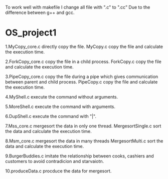 To work well with makefile I change all file with ".c" to ".cc"
Due to the difference between g++ and gcc.

OS_project1
===========
1.MyCopy_core.c directly copy the file.
  MyCopy.c copy the file and calculate the execution time.

2.ForkCopy_core.c copy the file in a child process.
  ForkCopy.c copy the file and calculate the execution time.

3.PipeCopy_core.c copy the file during a pipe which gives communication between parent and child process.
  PipeCopy.c copy the file and calculate the execution time.

4.MyShell.c execute the command without arguments.

5.MoreShell.c execute the command with arguments.

6.DupShell.c execute the command with "|".

7.Mss_core.c mergesort the data in only one thread.
  MergesortSingle.c sort the data and calculate the execution time.

8.Msm_core.c mergesort the data in many threads 
  MergesortMulti.c sort the data and calculate the execution time.

9.BurgerBuddies.c imitate the relationship between cooks,      cashiers and customers to avoid contradicion and starvaiotn.

10.produceData.c procduce the data for mergesort.